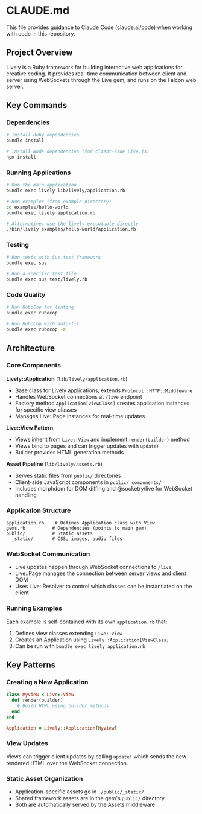 # CLAUDE.md

This file provides guidance to Claude Code (claude.ai/code) when working with code in this repository.

## Project Overview

Lively is a Ruby framework for building interactive web applications for creative coding. It provides real-time communication between client and server using WebSockets through the Live gem, and runs on the Falcon web server.

## Key Commands

### Dependencies
```bash
# Install Ruby dependencies
bundle install

# Install Node dependencies (for client-side Live.js)
npm install
```

### Running Applications
```bash
# Run the main application
bundle exec lively lib/lively/application.rb

# Run examples (from example directory)
cd examples/hello-world
bundle exec lively application.rb

# Alternative: use the lively executable directly
./bin/lively examples/hello-world/application.rb
```

### Testing
```bash
# Run tests with Sus test framework
bundle exec sus

# Run a specific test file
bundle exec sus test/lively.rb
```

### Code Quality
```bash
# Run RuboCop for linting
bundle exec rubocop

# Run RuboCop with auto-fix
bundle exec rubocop -a
```

## Architecture

### Core Components

**Lively::Application** (`lib/lively/application.rb`)
- Base class for Lively applications, extends `Protocol::HTTP::Middleware`
- Handles WebSocket connections at `/live` endpoint
- Factory method `Application[ViewClass]` creates application instances for specific view classes
- Manages Live::Page instances for real-time updates

**Live::View Pattern**
- Views inherit from `Live::View` and implement `render(builder)` method
- Views bind to pages and can trigger updates with `update!`
- Builder provides HTML generation methods

**Asset Pipeline** (`lib/lively/assets.rb`)
- Serves static files from `public/` directories
- Client-side JavaScript components in `public/_components/`
- Includes morphdom for DOM diffing and @socketry/live for WebSocket handling

### Application Structure

```
application.rb    # Defines Application class with View
gems.rb          # Dependencies (points to main gem)
public/          # Static assets
  _static/       # CSS, images, audio files
```

### WebSocket Communication
- Live updates happen through WebSocket connections to `/live`
- Live::Page manages the connection between server views and client DOM
- Uses Live::Resolver to control which classes can be instantiated on the client

### Running Examples
Each example is self-contained with its own `application.rb` that:
1. Defines view classes extending `Live::View`
2. Creates an Application using `Lively::Application[ViewClass]`
3. Can be run with `bundle exec lively application.rb`

## Key Patterns

### Creating a New Application
```ruby
class MyView < Live::View
  def render(builder)
    # Build HTML using builder methods
  end
end

Application = Lively::Application[MyView]
```

### View Updates
Views can trigger client updates by calling `update!` which sends the new rendered HTML over the WebSocket connection.

### Static Asset Organization
- Application-specific assets go in `./public/_static/`
- Shared framework assets are in the gem's `public/` directory
- Both are automatically served by the Assets middleware